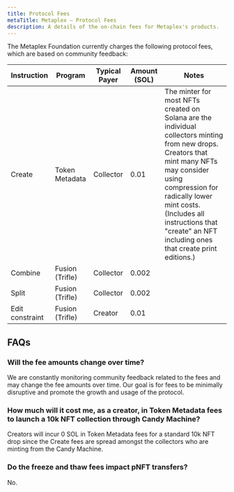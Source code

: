 ```yaml
---
title: Protocol Fees
metaTitle: Metaplex — Protocol Fees
description: A details of the on-chain fees for Metaplex's products.
---
```


The Metaplex Foundation currently charges the following protocol fees, which are based on community feedback:

| Instruction     | Program         | Typical Payer | Amount (SOL) | Notes                                                                                                                                                                                                                                                                                    |
| --------------- | --------------- | ------------- | ------------ | ---------------------------------------------------------------------------------------------------------------------------------------------------------------------------------------------------------------------------------------------------------------------------------------- |
| Create          | Token Metadata  | Collector     | 0.01         | The minter for most NFTs created on Solana are the individual collectors minting from new drops. Creators that mint many NFTs may consider using compression for radically lower mint costs. (Includes all instructions that "create" an NFT including ones that create print editions.) |
| Combine         | Fusion (Trifle) | Collector     | 0.002        |                                                                                                                                                                                                                                                                                          |
| Split           | Fusion (Trifle) | Collector     | 0.002        |                                                                                                                                                                                                                                                                                          |
| Edit constraint | Fusion (Trifle) | Creator       | 0.01         |                                                                                                                                                                                                                                                                                          |

## FAQs

### Will the fee amounts change over time?

We are constantly monitoring community feedback related to the fees and may change the fee amounts over time. Our goal is for fees to be minimally disruptive and promote the growth and usage of the protocol.

### How much will it cost me, as a creator, in Token Metadata fees to launch a 10k NFT collection through Candy Machine?

Creators will incur 0 SOL in Token Metadata fees for a standard 10k NFT drop since the Create fees are spread amongst the collectors who are minting from the Candy Machine.

### Do the freeze and thaw fees impact pNFT transfers?

No.
